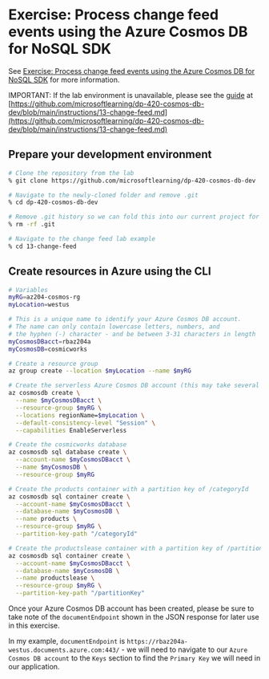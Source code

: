 # Exercise: Process change feed events using the Azure Cosmos DB for NoSQL SDK

See [Exercise: Process change feed events using the Azure Cosmos DB for NoSQL SDK](https://learn.microsoft.com/en-us/training/modules/consume-azure-cosmos-db-sql-api-change-feed-use-sdk/6-exercise-process-change-feed-events-use-sdk) for more information.

IMPORTANT: If the lab environment is unavailable, please see the [guide](https://github.com/microsoftlearning/dp-420-cosmos-db-dev/blob/main/instructions/13-change-feed.md) at [https://github.com/microsoftlearning/dp-420-cosmos-db-dev/blob/main/instructions/13-change-feed.md](https://github.com/microsoftlearning/dp-420-cosmos-db-dev/blob/main/instructions/13-change-feed.md)

## Prepare your development environment

```sh
# Clone the repository from the lab
% git clone https://github.com/microsoftlearning/dp-420-cosmos-db-dev

# Navigate to the newly-cloned folder and remove .git
% cd dp-420-cosmos-db-dev

# Remove .git history so we can fold this into our current project for reference
% rm -rf .git

# Navigate to the change feed lab example
% cd 13-change-feed
```

## Create resources in Azure using the CLI

```sh
# Variables
myRG=az204-cosmos-rg
myLocation=westus

# This is a unique name to identify your Azure Cosmos DB account. 
# The name can only contain lowercase letters, numbers, and 
# the hyphen (-) character - and be between 3-31 characters in length
myCosmosDBacct=rbaz204a
myCosmosDB=cosmicworks

# Create a resource group
az group create --location $myLocation --name $myRG

# Create the serverless Azure Cosmos DB account (this may take several minutes)
az cosmosdb create \
  --name $myCosmosDBacct \
  --resource-group $myRG \
  --locations regionName=$myLocation \
  --default-consistency-level "Session" \
  --capabilities EnableServerless

# Create the cosmicworks database
az cosmosdb sql database create \
  --account-name $myCosmosDBacct \
  --name $myCosmosDB \
  --resource-group $myRG

# Create the products container with a partition key of /categoryId
az cosmosdb sql container create \
  --account-name $myCosmosDBacct \
  --database-name $myCosmosDB \
  --name products \
  --resource-group $myRG \
  --partition-key-path "/categoryId"

# Create the productslease container with a partition key of /partitionKey:
az cosmosdb sql container create \
  --account-name $myCosmosDBacct \
  --database-name $myCosmosDB \
  --name productslease \
  --resource-group $myRG \
  --partition-key-path "/partitionKey"

```

Once your Azure Cosmos DB account has been created, please be sure to take note of the `documentEndpoint` shown in the JSON response for later use in this exercise.

In my example, `documentEndpoint` is `https://rbaz204a-westus.documents.azure.com:443/` - we will need to navigate to our `Azure Cosmos DB account` to the `Keys` section to find the `Primary Key` we will need in our application.
